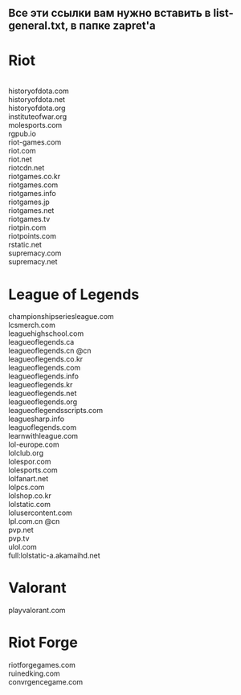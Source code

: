<h2><b>Все эти ссылки вам нужно вставить в list-general.txt, в папке zapret'a</b></h2>

<h1><b>Riot</b></h1>
<br>
historyofdota.com <br />
historyofdota.net <br />
historyofdota.org <br />
instituteofwar.org <br />
molesports.com <br />
rgpub.io <br />
riot-games.com <br />
riot.com <br />
riot.net <br />
riotcdn.net <br />
riotgames.co.kr <br />
riotgames.com <br />
riotgames.info <br />
riotgames.jp <br />
riotgames.net <br />
riotgames.tv <br />
riotpin.com <br />
riotpoints.com <br />
rstatic.net <br />
supremacy.com <br />
supremacy.net <br />
<h1><b>League of Legends</b></h1>
championshipseriesleague.com <br />
lcsmerch.com <br />
leaguehighschool.com <br />
leagueoflegends.ca <br />
leagueoflegends.cn @cn <br />
leagueoflegends.co.kr <br />
leagueoflegends.com <br />
leagueoflegends.info <br />
leagueoflegends.kr <br />
leagueoflegends.net <br />
leagueoflegends.org <br />
leagueoflegendsscripts.com <br />
leaguesharp.info <br />
leaguoflegends.com <br />
learnwithleague.com <br />
lol-europe.com <br />
lolclub.org <br />
lolespor.com <br />
lolesports.com <br />
lolfanart.net <br />
lolpcs.com <br />
lolshop.co.kr <br />
lolstatic.com <br />
lolusercontent.com <br />
lpl.com.cn @cn <br />
pvp.net <br />
pvp.tv <br />
ulol.com <br />
full:lolstatic-a.akamaihd.net <br />
<h1><b>Valorant</b></h1>
playvalorant.com <br />
<h1><b>Riot Forge</b></h1>
riotforgegames.com <br />
ruinedking.com <br />
convrgencegame.com
